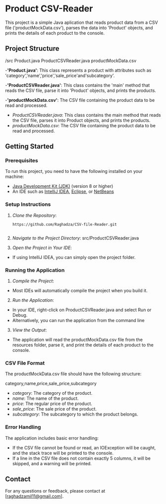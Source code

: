 # Product CSV-Reader
This project is a simple Java aplication that reads product data from a CSV file ('productMockData.csv'), parses the data into 'Product' objects, and prints the details of each product to the console.

## Project Structure 
/src
Product.java 
ProductCSVReader.java 
productMockData.csv 

-**'Product.java'**: This class represents a product with attributes such as 'category','name','price','sale_price'and'subcategory'.

-**'ProductCSVReader.java'**: This class contains the 'main' method that reads the CSV file, parse it into 'Product' objects, and prints the products. 

-**'productMockData.csv'**: The CSV file containing the product data to be read and processed. 
- *ProductCSVReader.java*: This class contains the main method that reads the CSV file, parses it into Product objects, and prints the products.
- *productMockData.csv*: The CSV file containing the product data to be read and processed.

## Getting Started

### Prerequisites

To run this project, you need to have the following installed on your machine:
- [Java Development Kit (JDK)](https://www.oracle.com/java/technologies/javase-jdk11-downloads.html) (version 8 or higher)
- An IDE such as [IntelliJ IDEA](https://www.jetbrains.com/idea/), [Eclipse](https://www.eclipse.org/), or [NetBeans](https://netbeans.apache.org/)

### Setup Instructions

1. *Clone the Repository*:
   ```
   https://github.com/Raghadza/CSV-file-Reader.git


2. *Navigate to the Project Directory*:
src/ProductCSVReader.java

3. *Open the Project in Your IDE*:
- If using IntelliJ IDEA, you can simply open the project folder.

### Running the Application

1. *Compile the Project*:
- Most IDEs will automatically compile the project when you build it.

2. *Run the Application*:
- In your IDE, right-click on ProductCSVReader.java and select Run or Debug.
- Alternatively, you can run the application from the command line

3. *View the Output*:
- The application will read the productMockData.csv file from the resources folder, parse it, and print the details of each product to the console.

### CSV File Format

The productMockData.csv file should have the following structure:


category,name,price,sale_price,subcategory


- *category*: The category of the product.
- *name*: The name of the product.
- *price*: The regular price of the product.
- *sale_price*: The sale price of the product.
- *subcategory*: The subcategory to which the product belongs.

### Error Handling

The application includes basic error handling:
- If the CSV file cannot be found or read, an IOException will be caught, and the stack trace will be printed to the console.
- If a line in the CSV file does not contain exactly 5 columns, it will be skipped, and a warning will be printed.


## Contact

For any questions or feedback, please contact at [raghadzamil11@gmail.com].


